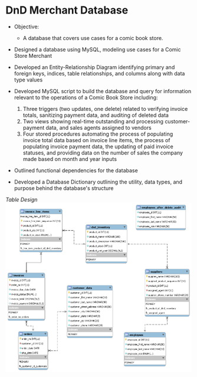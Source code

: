 # DnD Merchant Database
* Objective:
  * A database that covers use cases for a comic book store.
  
* Designed a database using MySQL, modeling use cases for a Comic Store Merchant

* Developed an Entity-Relationship Diagram identifying primary and foreign keys, indices, table relationships, and columns along with data type values

* Developed MySQL script to build the database and query for information relevant to the operations of a Comic Book Store including:
  1) Three triggers (two updates, one delete) related to verifying invoice totals, sanitizing payment data, and auditing of deleted data
  2) Two views showing real-time outstanding and processing customer-payment data, and sales agents assigned to vendors
  3) Four stored procedures automating the process of populating invoice total data based on invoice line items, the process of populating invoice payment data, the updating of paid invoice statuses, and providing data on the number of sales the company made based on month and year inputs

* Outlined functional dependencies for the database

* Developed a Database Dictionary outlining the utility, data types, and purpose behind the database's structure

_Table Design_
![E-R Diagram](dnd_merchant_er_diagram.png)
